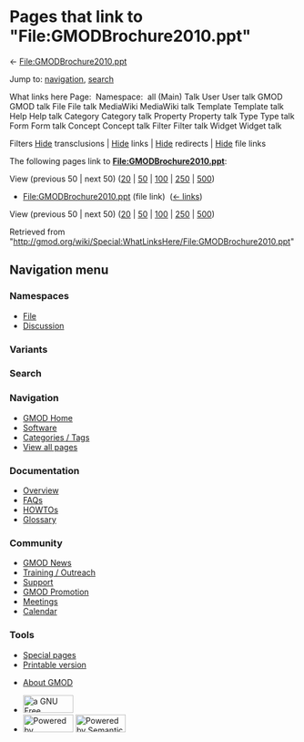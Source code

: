 <div id="mw-page-base" class="noprint">

</div>

<div id="mw-head-base" class="noprint">

</div>

<div id="content" class="mw-body" role="main">

<span id="top"></span>

<div id="mw-js-message" style="display:none;">

</div>



# <span dir="auto">Pages that link to "File:GMODBrochure2010.ppt"</span>

<div id="bodyContent">

<div id="contentSub">

←
[File:GMODBrochure2010.ppt](/wiki/File:GMODBrochure2010.ppt "File:GMODBrochure2010.ppt")

</div>

<div id="jump-to-nav" class="mw-jump">

Jump to: [navigation](#mw-navigation), [search](#p-search)

</div>

<div id="mw-content-text">

What links here Page:  Namespace:  all (Main) Talk User User talk GMOD
GMOD talk File File talk MediaWiki MediaWiki talk Template Template talk
Help Help talk Category Category talk Property Property talk Type Type
talk Form Form talk Concept Concept talk Filter Filter talk Widget
Widget talk

Filters
[Hide](/mediawiki/index.php?title=Special:WhatLinksHere/File:GMODBrochure2010.ppt&hidetrans=1 "Special:WhatLinksHere/File:GMODBrochure2010.ppt")
transclusions \|
[Hide](/mediawiki/index.php?title=Special:WhatLinksHere/File:GMODBrochure2010.ppt&hidelinks=1 "Special:WhatLinksHere/File:GMODBrochure2010.ppt")
links \|
[Hide](/mediawiki/index.php?title=Special:WhatLinksHere/File:GMODBrochure2010.ppt&hideredirs=1 "Special:WhatLinksHere/File:GMODBrochure2010.ppt")
redirects \|
[Hide](/mediawiki/index.php?title=Special:WhatLinksHere/File:GMODBrochure2010.ppt&hideimages=1 "Special:WhatLinksHere/File:GMODBrochure2010.ppt")
file links

The following pages link to
**[File:GMODBrochure2010.ppt](/wiki/File:GMODBrochure2010.ppt "File:GMODBrochure2010.ppt")**:

View (previous 50 \| next 50)
([20](/mediawiki/index.php?title=Special:WhatLinksHere/File:GMODBrochure2010.ppt&limit=20 "Special:WhatLinksHere/File:GMODBrochure2010.ppt")
\|
[50](/mediawiki/index.php?title=Special:WhatLinksHere/File:GMODBrochure2010.ppt&limit=50 "Special:WhatLinksHere/File:GMODBrochure2010.ppt")
\|
[100](/mediawiki/index.php?title=Special:WhatLinksHere/File:GMODBrochure2010.ppt&limit=100 "Special:WhatLinksHere/File:GMODBrochure2010.ppt")
\|
[250](/mediawiki/index.php?title=Special:WhatLinksHere/File:GMODBrochure2010.ppt&limit=250 "Special:WhatLinksHere/File:GMODBrochure2010.ppt")
\|
[500](/mediawiki/index.php?title=Special:WhatLinksHere/File:GMODBrochure2010.ppt&limit=500 "Special:WhatLinksHere/File:GMODBrochure2010.ppt"))

- [File:GMODBrochure2010.ppt](/wiki/File:GMODBrochure2010.ppt "File:GMODBrochure2010.ppt")
  (file link) ‎ <span class="mw-whatlinkshere-tools">([←
  links](/mediawiki/index.php?title=Special:WhatLinksHere&target=File%3AGMODBrochure2010.ppt "Special:WhatLinksHere"))</span>

View (previous 50 \| next 50)
([20](/mediawiki/index.php?title=Special:WhatLinksHere/File:GMODBrochure2010.ppt&limit=20 "Special:WhatLinksHere/File:GMODBrochure2010.ppt")
\|
[50](/mediawiki/index.php?title=Special:WhatLinksHere/File:GMODBrochure2010.ppt&limit=50 "Special:WhatLinksHere/File:GMODBrochure2010.ppt")
\|
[100](/mediawiki/index.php?title=Special:WhatLinksHere/File:GMODBrochure2010.ppt&limit=100 "Special:WhatLinksHere/File:GMODBrochure2010.ppt")
\|
[250](/mediawiki/index.php?title=Special:WhatLinksHere/File:GMODBrochure2010.ppt&limit=250 "Special:WhatLinksHere/File:GMODBrochure2010.ppt")
\|
[500](/mediawiki/index.php?title=Special:WhatLinksHere/File:GMODBrochure2010.ppt&limit=500 "Special:WhatLinksHere/File:GMODBrochure2010.ppt"))

</div>

<div class="printfooter">

Retrieved from
"<http://gmod.org/wiki/Special:WhatLinksHere/File:GMODBrochure2010.ppt>"

</div>

<div id="catlinks" class="catlinks catlinks-allhidden">

</div>

<div class="visualClear">

</div>

</div>

</div>

<div id="mw-navigation">

## Navigation menu

<div id="mw-head">



<div id="left-navigation">

<div id="p-namespaces" class="vectorTabs" role="navigation"
aria-labelledby="p-namespaces-label">

### Namespaces

- <span id="ca-nstab-image"><a href="/wiki/File:GMODBrochure2010.ppt" accesskey="c"
  title="View the file page [c]">File</a></span>
- <span id="ca-talk"><a
  href="/mediawiki/index.php?title=File_talk:GMODBrochure2010.ppt&amp;action=edit&amp;redlink=1"
  accesskey="t"
  title="Discussion about the content page [t]">Discussion</a></span>

</div>

<div id="p-variants" class="vectorMenu emptyPortlet" role="navigation"
aria-labelledby="p-variants-label">

### 

### Variants[](#)

<div class="menu">

</div>

</div>

</div>

<div id="right-navigation">





</div>

<div id="p-search" role="search">

### Search

<div id="simpleSearch">

</div>

</div>

</div>

</div>

<div id="mw-panel">

<div id="p-logo" role="banner">

<a href="/wiki/Main_Page"
style="background-image: url(http://gmod.org/images/GMOD-cogs.png);"
title="Visit the main page"></a>

</div>

<div id="p-Navigation" class="portal" role="navigation"
aria-labelledby="p-Navigation-label">

### Navigation

<div class="body">

- <span id="n-GMOD-Home">[GMOD Home](/wiki/Main_Page)</span>
- <span id="n-Software">[Software](/wiki/GMOD_Components)</span>
- <span id="n-Categories-.2F-Tags">[Categories /
  Tags](/wiki/Categories)</span>
- <span id="n-View-all-pages">[View all
  pages](/wiki/Special:AllPages)</span>

</div>

</div>

<div id="p-Documentation" class="portal" role="navigation"
aria-labelledby="p-Documentation-label">

### Documentation

<div class="body">

- <span id="n-Overview">[Overview](/wiki/Overview)</span>
- <span id="n-FAQs">[FAQs](/wiki/Category:FAQ)</span>
- <span id="n-HOWTOs">[HOWTOs](/wiki/Category:HOWTO)</span>
- <span id="n-Glossary">[Glossary](/wiki/Glossary)</span>

</div>

</div>

<div id="p-Community" class="portal" role="navigation"
aria-labelledby="p-Community-label">

### Community

<div class="body">

- <span id="n-GMOD-News">[GMOD News](/wiki/GMOD_News)</span>
- <span id="n-Training-.2F-Outreach">[Training /
  Outreach](/wiki/Training_and_Outreach)</span>
- <span id="n-Support">[Support](/wiki/Support)</span>
- <span id="n-GMOD-Promotion">[GMOD
  Promotion](/wiki/GMOD_Promotion)</span>
- <span id="n-Meetings">[Meetings](/wiki/Meetings)</span>
- <span id="n-Calendar">[Calendar](/wiki/Calendar)</span>

</div>

</div>

<div id="p-tb" class="portal" role="navigation"
aria-labelledby="p-tb-label">

### Tools

<div class="body">

- <span id="t-specialpages"><a href="/wiki/Special:SpecialPages" accesskey="q"
  title="A list of all special pages [q]">Special pages</a></span>
- <span id="t-print"><a
  href="/mediawiki/index.php?title=Special:WhatLinksHere/File:GMODBrochure2010.ppt&amp;printable=yes"
  rel="alternate" accesskey="p"
  title="Printable version of this page [p]">Printable version</a></span>

</div>

</div>

</div>

</div>

<div id="footer" role="contentinfo">

- <span id="footer-places-about">[About
  GMOD](/wiki/GMOD:About "GMOD:About")</span>

<!-- -->

- <span id="footer-copyrightico">[<img src="http://www.gnu.org/graphics/gfdl-logo-small.png" width="88"
  height="31" alt="a GNU Free Documentation License" />](http://www.gnu.org/licenses/fdl-1.3.html)</span>
- <span id="footer-poweredbyico">[<img src="/mediawiki/skins/common/images/poweredby_mediawiki_88x31.png"
  width="88" height="31" alt="Powered by MediaWiki" />](//www.mediawiki.org/)
  [<img
  src="/mediawiki/extensions/SemanticMediaWiki/includes/../resources/images/smw_button.png"
  width="88" height="31" alt="Powered by Semantic MediaWiki" />](https://www.semantic-mediawiki.org/wiki/Semantic_MediaWiki)</span>

<div style="clear:both">

</div>

</div>
